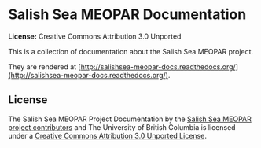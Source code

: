 Salish Sea MEOPAR Documentation
===============================

**License:** Creative Commons Attribution 3.0 Unported

This is a collection of documentation about the Salish Sea MEOPAR project.

They are rendered at [http://salishsea-meopar-docs.readthedocs.org/](http://salishsea-meopar-docs.readthedocs.org/).


License
-------

The Salish Sea MEOPAR Project Documentation by the [Salish Sea MEOPAR project contributors](https://bitbucket.org/salishsea/docs/src/tip/CONTRIBUTORS.rst) and The University of British Columbia is licensed under a [Creative Commons Attribution 3.0 Unported License](http://creativecommons.org/licenses/by/3.0/deed.en_US).
